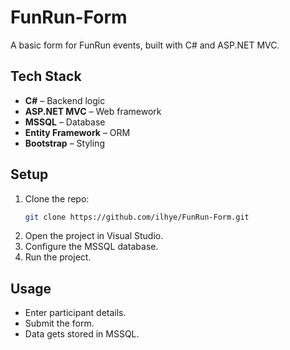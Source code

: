 # FunRun-Form  

A basic form for FunRun events, built with C# and ASP.NET MVC.  

## Tech Stack  
- **C#** – Backend logic  
- **ASP.NET MVC** – Web framework  
- **MSSQL** – Database  
- **Entity Framework** – ORM  
- **Bootstrap** – Styling  

## Setup  
1. Clone the repo:  
   ```sh  
   git clone https://github.com/ilhye/FunRun-Form.git
   ```
2. Open the project in Visual Studio.
3. Configure the MSSQL database.
4. Run the project.
   
## Usage
- Enter participant details.
- Submit the form.
- Data gets stored in MSSQL.

